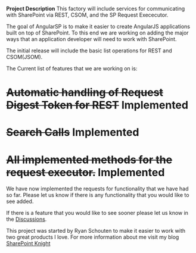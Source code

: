 **Project Description**
This factory will include services for communicating with SharePoint via REST, CSOM, and the SP Request Exececutor.

The goal of AngularSP is to make it easier to create AngularJS applications built on top of SharePoint. To this end we are working on adding the major ways that an application developer will need to work with SharePoint. 

The initial release will include the basic list operations for REST and CSOM(JSOM).

The Current list of features that we are working on is:
# ~~Automatic handling of Request Digest Token for REST~~ Implemented
# ~~Search Calls~~ Implemented
# ~~All implemented methods for the request executor.~~ Implemented

We have now implemented the requests for functionality that we have had so far. Please let us know if there is any functionality that you would like to see added.

If there is a feature that you would like to see sooner please let us know in the [Discussions](https://github.com/sharepointknight/AngularSP/issues).

This project was started by Ryan Schouten to make it easier to work with two great products I love. For more information about me visit my blog [SharePoint Knight](http://www.sharepointknight.com)



